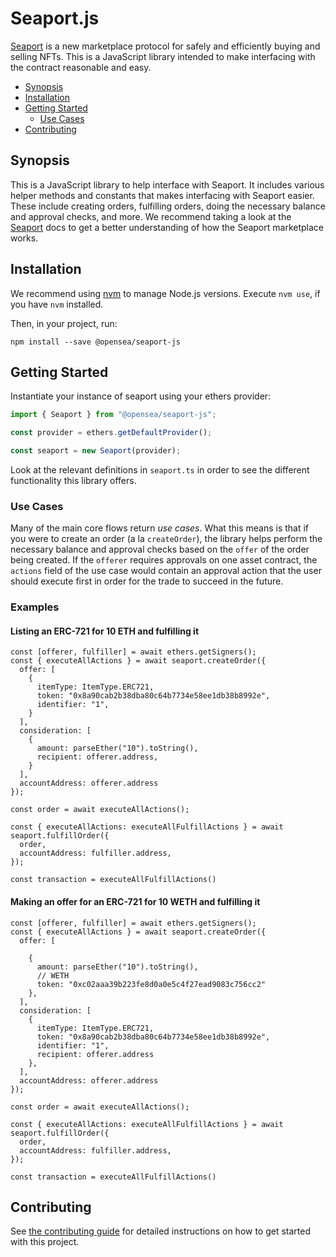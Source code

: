 # Seaport.js

[Seaport](https://github.com/ProjectOpenSea/seaport) is a new marketplace protocol for safely and efficiently buying and selling NFTs. This is a JavaScript library intended to make interfacing with the contract reasonable and easy.

- [Synopsis](#synopsis)
- [Installation](#installation)
- [Getting Started](#getting-started)
  - [Use Cases](#use-cases)
- [Contributing](#contributing)

## Synopsis

This is a JavaScript library to help interface with Seaport. It includes various helper methods and constants that makes interfacing with Seaport easier. These include creating orders, fulfilling orders, doing the necessary balance and approval checks, and more. We recommend taking a look at the [Seaport](https://github.com/ProjectOpenSea/seaport) docs to get a better understanding of how the Seaport marketplace works.

## Installation

We recommend using [nvm](https://github.com/nvm-sh/nvm) to manage Node.js versions. Execute `nvm use`, if you have `nvm` installed.

Then, in your project, run:

```
npm install --save @opensea/seaport-js
```

## Getting Started

Instantiate your instance of seaport using your ethers provider:

```JavaScript
import { Seaport } from "@opensea/seaport-js";

const provider = ethers.getDefaultProvider();

const seaport = new Seaport(provider);
```

Look at the relevant definitions in `seaport.ts` in order to see the different functionality this library offers.

### Use Cases

Many of the main core flows return _use cases_. What this means is that if you were to create an order (a la `createOrder`), the library helps perform the necessary balance and approval checks based on the `offer` of the order being created. If the `offerer` requires approvals on one asset contract, the `actions` field of the use case would contain an approval action that the user should execute first in order for the trade to succeed in the future.

### Examples

#### Listing an ERC-721 for 10 ETH and fulfilling it

```
const [offerer, fulfiller] = await ethers.getSigners();
const { executeAllActions } = await seaport.createOrder({
  offer: [
    {
      itemType: ItemType.ERC721,
      token: "0x8a90cab2b38dba80c64b7734e58ee1db38b8992e",
      identifier: "1",
    }
  ],
  consideration: [
    {
      amount: parseEther("10").toString(),
      recipient: offerer.address,
    }
  ],
  accountAddress: offerer.address
});

const order = await executeAllActions();

const { executeAllActions: executeAllFulfillActions } = await seaport.fulfillOrder({
  order,
  accountAddress: fulfiller.address,
});

const transaction = executeAllFulfillActions()
```

#### Making an offer for an ERC-721 for 10 WETH and fulfilling it

```
const [offerer, fulfiller] = await ethers.getSigners();
const { executeAllActions } = await seaport.createOrder({
  offer: [

    {
      amount: parseEther("10").toString(),
      // WETH
      token: "0xc02aaa39b223fe8d0a0e5c4f27ead9083c756cc2"
    },
  ],
  consideration: [
    {
      itemType: ItemType.ERC721,
      token: "0x8a90cab2b38dba80c64b7734e58ee1db38b8992e",
      identifier: "1",
      recipient: offerer.address
    },
  ],
  accountAddress: offerer.address
});

const order = await executeAllActions();

const { executeAllActions: executeAllFulfillActions } = await seaport.fulfillOrder({
  order,
  accountAddress: fulfiller.address,
});

const transaction = executeAllFulfillActions()
```

## Contributing

See [the contributing guide](CONTRIBUTING.md) for detailed instructions on how to get started with this project.
